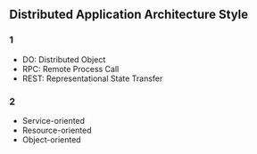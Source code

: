 ## Distributed Application Architecture Style

### 1

- DO: Distributed Object
- RPC: Remote Process Call
- REST: Representational State Transfer

### 2

- Service-oriented
- Resource-oriented
- Object-oriented
